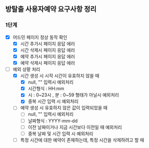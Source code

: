 ## 방탈출 사용자예약 요구사항 정리

### 1단계

- [x] 어드민 페이지 정상 동작 확인
  - [x] 시간 추가시 페이지 응답 에러
  - [x] 시간 삭제시 페이지 응답 에러
  - [x] 예약 추가시 페이지 응답 에러
  - [x] 예약 삭제시 페이지 응답 에러
- [ ] 예외 상황 처리
  - [x] 시간 생성 시 시작 시간이 유효하지 않을 때
    - [x] null, "" 입력시 예외처리
    - [x] 시간형식 : HH:mm 
    - [x] 시 : 0~23시 , 분 : 0~59 형태가 아닐시 예외처리
    - [x] 중복 시간 입력 시 예외처리
  - [ ] 예약 생성 시 유효하지 않은 값이 입력되었을 때
    - [ ] null, "" 입력시 예외처리
    - [ ] 날짜형식 : YYYY-mm-dd
    - [ ] 이전 날짜이거나 지금 시간보다 이전일 때 예외처리
    - [ ] 중복 날짜 및 시간 입력 시 예외처리
  - [ ] 특정 시간에 대한 예약이 존재하는데, 특정 시간을 삭제하려고 할 때

